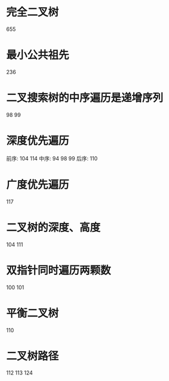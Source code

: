 # 完全二叉树
655

# 最小公共祖先
236

# 二叉搜索树的中序遍历是递增序列
98  99

# 深度优先遍历
前序: 104  114
中序: 94  98  99
后序: 110

# 广度优先遍历
117

# 二叉树的深度、高度
104  111

# 双指针同时遍历两颗数
100  101

# 平衡二叉树
110

# 二叉树路径
112  113  124